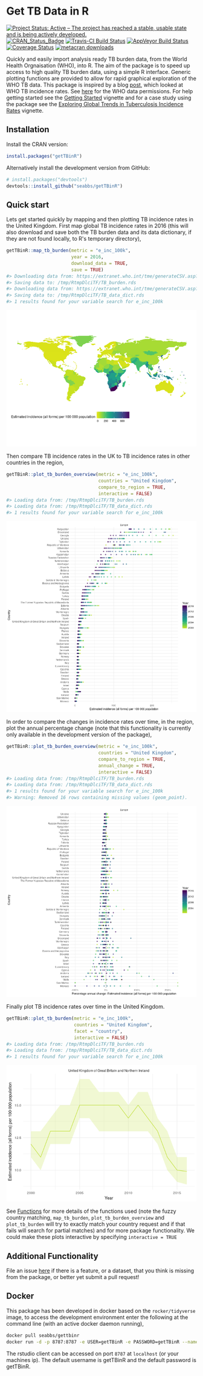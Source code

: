 
Get TB Data in R
================

[![Project Status: Active – The project has reached a stable, usable state and is being actively developed.](http://www.repostatus.org/badges/latest/active.svg)](http://www.repostatus.org/#active) [![CRAN\_Status\_Badge](http://www.r-pkg.org/badges/version/getTBinR)](https://cran.r-project.org/package=getTBinR) [![Travis-CI Build Status](https://travis-ci.org/seabbs/getTBinR.svg?branch=master)](https://travis-ci.org/seabbs/getTBinR) [![AppVeyor Build Status](https://ci.appveyor.com/api/projects/status/github/seabbs/getTBinR?branch=master&svg=true)](https://ci.appveyor.com/project/seabbs/getTBinR) [![Coverage Status](https://img.shields.io/codecov/c/github/seabbs/getTBinR/master.svg)](https://codecov.io/github/seabbs/getTBinR?branch=master) [![metacran downloads](http://cranlogs.r-pkg.org/badges/getTBinR)](https://cran.r-project.org/package=getTBinR)

Quickly and easily import analysis ready TB burden data, from the World Health Orgnaisation (WHO), into R. The aim of the package is to speed up access to high quality TB burden data, using a simple R interface. Generic plotting functions are provided to allow for rapid graphical exploration of the WHO TB data. This package is inspired by a blog [post](https://incidental-ideas.org/2017/03/03/who-tuberculosis-data-ggplot2/), which looked at WHO TB incidence rates. See [here](http://www.who.int/about/copyright/en/) for the WHO data permissions. For help getting started see the [Getting Started](https://www.samabbott.co.uk/getTBinR/articles/intro.html) vignette and for a case study using the package see the [Exploring Global Trends in Tuberculosis Incidence Rates](https://www.samabbott.co.uk/getTBinR/articles/case_study_global_trends.html) vignette.

Installation
------------

Install the CRAN version:

``` r
install.packages("getTBinR")
```

Alternatively install the development version from GitHub:

``` r
# install.packages("devtools")
devtools::install_github("seabbs/getTBinR")
```

Quick start
-----------

Lets get started quickly by mapping and then plotting TB incidence rates in the United Kingdom. First map global TB incidence rates in 2016 (this will also download and save both the TB burden data and its data dictionary, if they are not found locally, to R's temporary directory),

``` r
getTBinR::map_tb_burden(metric = "e_inc_100k",
                        year = 2016,
                        download_data = TRUE, 
                        save = TRUE)
#> Downloading data from: https://extranet.who.int/tme/generateCSV.asp?ds=estimates
#> Saving data to: /tmp/RtmpDlciTF/TB_burden.rds
#> Downloading data from: https://extranet.who.int/tme/generateCSV.asp?ds=dictionary
#> Saving data to: /tmp/RtmpDlciTF/TB_data_dict.rds
#> 1 results found for your variable search for e_inc_100k
```

![](man/figure/map-tb-incidence-eur-1.png)

Then compare TB incidence rates in the UK to TB incidence rates in other countries in the region,

``` r
getTBinR::plot_tb_burden_overview(metric = "e_inc_100k",
                                  countries = "United Kingdom",
                                  compare_to_region = TRUE,
                                  interactive = FALSE)
#> Loading data from: /tmp/RtmpDlciTF/TB_burden.rds
#> Loading data from: /tmp/RtmpDlciTF/TB_data_dict.rds
#> 1 results found for your variable search for e_inc_100k
```

![](man/figure/plot-tb-incidence-eur-1.png)

In order to compare the changes in incidence rates over time, in the region, plot the annual percentage change (note that this functionality is currently only available in the development version of the package),

``` r
getTBinR::plot_tb_burden_overview(metric = "e_inc_100k",
                                  countries = "United Kingdom",
                                  compare_to_region = TRUE,
                                  annual_change = TRUE,
                                  interactive = FALSE)
#> Loading data from: /tmp/RtmpDlciTF/TB_burden.rds
#> Loading data from: /tmp/RtmpDlciTF/TB_data_dict.rds
#> 1 results found for your variable search for e_inc_100k
#> Warning: Removed 16 rows containing missing values (geom_point).
```

![](man/figure/plot-tb-incidence-eur-per-1.png)

Finally plot TB incidence rates over time in the United Kingdom.

``` r
getTBinR::plot_tb_burden(metric = "e_inc_100k",
                         countries = "United Kingdom",
                         facet = "country",
                         interactive = FALSE)
#> Loading data from: /tmp/RtmpDlciTF/TB_burden.rds
#> Loading data from: /tmp/RtmpDlciTF/TB_data_dict.rds
#> 1 results found for your variable search for e_inc_100k
```

![](man/figure/plot-tb-incidence-uk-1.png)

See [Functions](https://www.samabbott.co.uk/getTBinR/reference/index.html) for more details of the functions used (note the fuzzy country matching, `map_tb_burden`, `plot_tb_burden_overview` and `plot_tb_burden` will try to exactly match your country request and if that fails will search for partial matches) and for more package functionality. We could make these plots interactive by specifying `interactive = TRUE`

Additional Functionality
------------------------

File an issue [here](https://github.com/seabbs/getTBinR/issues) if there is a feature, or a dataset, that you think is missing from the package, or better yet submit a pull request!

Docker
------

This package has been developed in docker based on the `rocker/tidyverse` image, to access the development environment enter the following at the command line (with an active docker daemon running),

``` bash
docker pull seabbs/gettbinr
docker run -d -p 8787:8787 -e USER=getTBinR -e PASSWORD=getTBinR --name getTBinR seabbs/gettbinr
```

The rstudio client can be accessed on port `8787` at `localhost` (or your machines ip). The default username is getTBinR and the default password is getTBinR.
